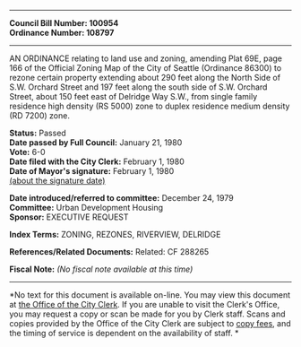 * * * * *  
  
**Council Bill Number: [](#h0)[](#h2)100954**   
**Ordinance Number: 108797**  
  
* * * * *  
  
AN ORDINANCE relating to land use and zoning, amending Plat 69E, page 166 of the Official Zoning Map of the City of Seattle (Ordinance 86300) to rezone certain property extending about 290 feet along the North Side of S.W. Orchard Street and 197 feet along the south side of S.W. Orchard Street, about 150 feet east of Delridge Way S.W., from single family residence high density (RS 5000) zone to duplex residence medium density (RD 7200) zone.  
  
**Status:** Passed   
**Date passed by Full Council:** January 21, 1980   
**Vote:** 6-0   
**Date filed with the City Clerk:** February 1, 1980   
**Date of Mayor's signature:** February 1, 1980   
[(about the signature date)](/~public/approvaldate.htm)   
  
  
**Date introduced/referred to committee:** December 24, 1979   
**Committee:** Urban Development Housing   
**Sponsor:** EXECUTIVE REQUEST   
  
**Index Terms:** ZONING, REZONES, RIVERVIEW, DELRIDGE  
  
**References/Related Documents:** Related: CF 288265  
  
**Fiscal Note:** *(No fiscal note available at this time)*  
  
* * * * *  
  
*No text for this document is available on-line. You may view this document at [the Office of the City Clerk](http://www.seattle.gov/leg/clerk/contactUs.htm). If you are unable to visit the Clerk's Office, you may request a copy or scan be made for you by Clerk staff. Scans and copies provided by the Office of the City Clerk are subject to [copy fees](http://clerk.seattle.gov/~public/clerkfees.htm), and the timing of service is dependent on the availability of staff. *  
  
  
